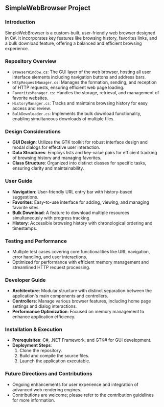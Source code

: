 ## SimpleWebBrowser Project

### Introduction
SimpleWebBrowser is a custom-built, user-friendly web browser designed in C#. It incorporates key features like browsing history, favorites links, and a bulk download feature, offering a balanced and efficient browsing experience.

### Repository Overview
- `BrowserWindow.cs`: The GUI layer of the web browser, hosting all user interface elements including navigation buttons and address bars.
- `HttpRequestManager.cs`: Manages the formation, sending, and reception of HTTP requests, ensuring efficient web page loading.
- `FavoritesManager.cs`: Handles the storage, retrieval, and management of favorite websites.
- `HistoryManager.cs`: Tracks and maintains browsing history for easy access and review.
- `BulkDownloader.cs`: Implements the bulk download functionality, enabling simultaneous downloads of multiple files.

### Design Considerations
- **GUI Design**: Utilizes the GTK toolkit for robust interface design and modal dialogs for effective user interaction.
- **Data Structures**: Employs lists and key-value pairs for efficient tracking of browsing history and managing favorites.
- **Class Structure**: Organized into distinct classes for specific tasks, ensuring clarity and maintainability.

### User Guide
- **Navigation**: User-friendly URL entry bar with history-based suggestions.
- **Favorites**: Easy-to-use interface for adding, viewing, and managing favorite sites.
- **Bulk Download**: A feature to download multiple resources simultaneously with progress tracking.
- **History**: Accessible browsing history with chronological ordering and timestamps.

### Testing and Performance
- Multiple test cases covering core functionalities like URL navigation, error handling, and user interactions.
- Optimized for performance with efficient memory management and streamlined HTTP request processing.

### Developer Guide
- **Architecture**: Modular structure with distinct separation between the application's main components and controllers.
- **Controllers**: Manage various browser features, including home page settings and dialog interactions.
- **Performance Optimization**: Focused on memory management to enhance application efficiency.

### Installation & Execution
- **Prerequisites**: C#, .NET Framework, and GTK# for GUI development.
- **Deployment Steps**:
  1. Clone the repository.
  2. Build and compile the source files.
  3. Launch the application executable.

### Future Directions and Contributions
- Ongoing enhancements for user experience and integration of advanced web rendering engines.
- Contributions are welcome; please refer to the contribution guidelines for more information.
